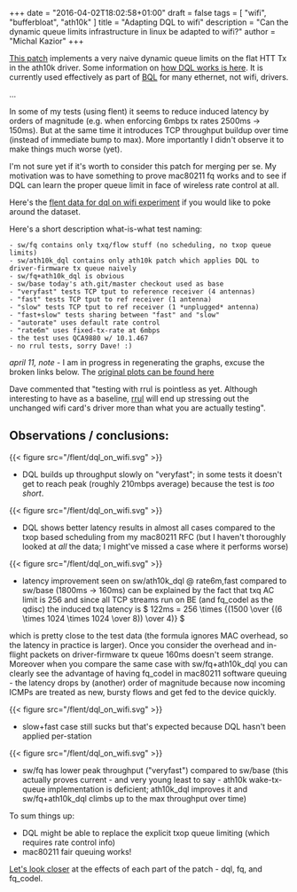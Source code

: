 +++
date = "2016-04-02T18:02:58+01:00"
draft = false
tags = [ "wifi", "bufferbloat", "ath10k" ]
title = "Adapting DQL to wifi"
description = "Can the dynamic queue limits infrastructure in linux be adapted to wifi?"
author = "Michal Kazior"
+++

[This patch](https://www.mail-archive.com/linux-wireless@vger.kernel.org/msg21594.html)
implements a very naive dynamic queue limits on the flat HTT Tx in the
ath10k driver. Some information on
[how DQL works is here](https://lwn.net/Articles/469651/). It is
currently used effectively as part of [BQL](https://lwn.net/Articles/454390/) for many ethernet, not
wifi, drivers.

...

In some of my tests (using flent) it seems to reduce induced latency by orders of magnitude (e.g. when enforcing 6mbps tx rates 2500ms -> 150ms). But at the same time it introduces TCP throughput buildup over time (instead of immediate bump to max). More importantly I didn't observe it to make things much worse (yet).

I'm not sure yet if it's worth to consider this patch for merging per se. My motivation was to have something to prove mac80211 fq works and to see if DQL can learn the proper queue limit in face of wireless rate control at all.

Here's the
[flent data for dql on wifi experiment]( http://kazikcz.github.io/dl/2016-04-01-flent-ath10k-dql.tar.gz) if you would like to poke around the dataset.

Here's a short description what-is-what test naming:
```
- sw/fq contains only txq/flow stuff (no scheduling, no txop queue limits)
- sw/ath10k_dql contains only ath10k patch which applies DQL to driver-firmware tx queue naively
- sw/fq+ath10k_dql is obvious
- sw/base today's ath.git/master checkout used as base
- "veryfast" tests TCP tput to reference receiver (4 antennas)
- "fast" tests TCP tput to ref receiver (1 antenna)
- "slow" tests TCP tput to ref receiver (1 *unplugged* antenna)
- "fast+slow" tests sharing between "fast" and "slow"
- "autorate" uses default rate control
- "rate6m" uses fixed-tx-rate at 6mbps
- the test uses QCA9880 w/ 10.1.467
- no rrul tests, sorry Dave! :)
```
*april 11, note* - I am in progress in regenerating the graphs, excuse
the broken links below. The [original plots can be found here](http://imgur.com/a/TnvbQ)

Dave commented that "testing with rrul is pointless as yet. Although
interesting to have as a baseline, [rrul](http://www.bufferbloat.net/projects/codel/wiki/RRUL_Rogues_Gallery) will end up stressing
out the unchanged wifi card's driver more than what you are actually testing".

## Observations / conclusions:

{{< figure src="/flent/dql_on_wifi.svg" >}}

 - DQL builds up throughput slowly on "veryfast"; in some tests it
doesn't get to reach peak (roughly 210mbps average) because the test
is *too short*.

{{< figure src="/flent/dql_on_wifi.svg" >}}

 - DQL shows better latency results in almost all cases compared to
the txop based scheduling from my mac80211 RFC (but I haven't
thoroughly looked at *all* the data; I might've missed a case where it
performs worse)

{{< figure src="/flent/dql_on_wifi.svg" >}}

 - latency improvement seen on sw/ath10k_dql @ rate6m,fast compared to
sw/base (1800ms -> 160ms) can be explained by the fact that txq AC
limit is 256 and since all TCP streams run on BE (and fq_codel as the
qdisc) the induced txq latency is
$ 122ms = 256 \times {(1500 \over {(6 \times 1024 \times 1024 \over 8)) \over 4)} $

which is pretty close to the test data (the formula ignores
MAC overhead, so the latency in practice is larger). Once you consider
the overhead and in-flight packets on driver-firmware tx queue 160ms
doesn't seem strange. Moreover when you compare the same case with
sw/fq+ath10k_dql you can clearly see the advantage of having fq_codel
in mac80211 software queuing - the latency drops by (another) order of
magnitude because now incoming ICMPs are treated as new, bursty flows
and get fed to the device quickly.

{{< figure src="/flent/dql_on_wifi.svg" >}}
 - slow+fast case still sucks but that's expected because DQL hasn't
been applied per-station

{{< figure src="/flent/dql_on_wifi.svg" >}}
 - sw/fq has lower peak throughput ("veryfast") compared to sw/base
(this actually proves current - and very young least to say - ath10k
wake-tx-queue implementation is deficient; ath10k_dql improves it and
sw/fq+ath10k_dql climbs up to the max throughput over time)

To sum things up:
 - DQL might be able to replace the explicit txop queue limiting
(which requires rate control info)
 - mac80211 fair queuing works!

[Let's look closer](/post/dql_on_wifi_2) at the effects of each part of the patch - dql, fq, and fq_codel.
